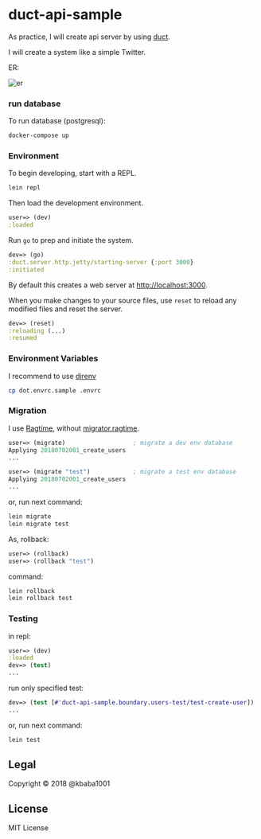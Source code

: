 # duct-api-sample

As practice, I will create api server by using [duct](https://github.com/duct-framework/duct).

I will create a system like a simple Twitter.

ER:

![er](https://user-images.githubusercontent.com/1624680/41804851-0259a150-76d9-11e8-93d4-474b0bbbba61.png)

### run database

To run database (postgresql):

```sh
docker-compose up
```

### Environment

To begin developing, start with a REPL.

```sh
lein repl
```

Then load the development environment.

```clojure
user=> (dev)
:loaded
```

Run `go` to prep and initiate the system.

```clojure
dev=> (go)
:duct.server.http.jetty/starting-server {:port 3000}
:initiated
```

By default this creates a web server at <http://localhost:3000>.

When you make changes to your source files, use `reset` to reload any
modified files and reset the server.

```clojure
dev=> (reset)
:reloading (...)
:resumed
```

### Environment Variables

I recommend to use [direnv](https://github.com/direnv/direnv)

```sh
cp dot.envrc.sample .envrc
```

### Migration

I use [Ragtime](https://github.com/weavejester/ragtime), without [migrator.ragtime](https://github.com/duct-framework/migrator.ragtime).

```clojure
user=> (migrate)                   ; migrate a dev env database
Applying 20180702001_create_users
...

user=> (migrate "test")            ; migrate a test env database
Applying 20180702001_create_users
...

```

or, run next command:

```sh
lein migrate
lein migrate test
```

As, rollback:

```clojure
user=> (rollback)
user=> (rollback "test")
```

command:

```sh
lein rollback
lein rollback test
```

### Testing

in repl:

```clojure
user=> (dev)
:loaded
dev=> (test)
...
```

run only specified test:

```clojure
dev=> (test [#'duct-api-sample.boundary.users-test/test-create-user])
...
```

or, run next command:

```sh
lein test
```

## Legal

Copyright © 2018 @kbaba1001

## License

MIT License
